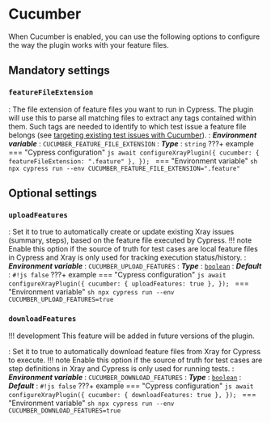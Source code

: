 # Cucumber

When Cucumber is enabled, you can use the following options to configure the way the plugin works with your feature files.

## Mandatory settings

### `featureFileExtension`
: The file extension of feature files you want to run in Cypress.
    The plugin will use this to parse all matching files to extract any tags contained within them.
    Such tags are needed to identify to which test issue a feature file belongs (see [targeting existing test issues with Cucumber](../guides/targetingExistingIssues.md#cucumber)).
: ***Environment variable***
    : `CUCUMBER_FEATURE_FILE_EXTENSION`
: ***Type***
    : `string`
???+ example
    === "Cypress configuration"
        ```js
        await configureXrayPlugin({
            cucumber: {
                featureFileExtension: ".feature"
            },
        });
        ```
    === "Environment variable"
        ```sh
        npx cypress run --env CUCUMBER_FEATURE_FILE_EXTENSION=".feature"
        ```

## Optional settings

### `uploadFeatures`
: Set it to true to automatically create or update existing Xray issues (summary, steps), based on the feature file executed by Cypress.
    !!! note
        Enable this option if the source of truth for test cases are local feature files in Cypress and Xray is only used for tracking execution status/history.
: ***Environment variable***
    : `CUCUMBER_UPLOAD_FEATURES`
: ***Type***
    : [`boolean`](types.md#boolean)
: ***Default***
    : `#!js false`
???+ example
    === "Cypress configuration"
        ```js
        await configureXrayPlugin({
            cucumber: {
                uploadFeatures: true
            },
        });
        ```
    === "Environment variable"
        ```sh
        npx cypress run --env CUCUMBER_UPLOAD_FEATURES=true
        ```

### `downloadFeatures`
!!! development
    This feature will be added in future versions of the plugin.

: Set it to true to automatically download feature files from Xray for Cypress to execute.
    !!! note
        Enable this option if the source of truth for test cases are step definitions in Xray and Cypress is only used for running tests.
: ***Environment variable***
    : `CUCUMBER_DOWNLOAD_FEATURES`
: ***Type***
    : [`boolean`](types.md#boolean)
: ***Default***
    : `#!js false`
???+ example
    === "Cypress configuration"
        ```js
        await configureXrayPlugin({
            cucumber: {
                downloadFeatures: true
            },
        });
        ```
    === "Environment variable"
        ```sh
        npx cypress run --env CUCUMBER_DOWNLOAD_FEATURES=true
        ```
